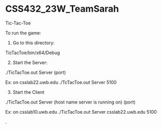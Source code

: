 # CSS432_23W_TeamSarah


Tic-Tac-Toe


To run the game: 

1. Go to this directory: 

TicTacToe/bin/x64/Debug

2. Start the Server: 

./TicTacToe.out Server (port) 

Ex: on csslab22.uwb.edu
    ./TcTacToe.out Server 5100


3. Start the Client 

./TicTacToe.out Server (host name server is running on) (port)

Ex: on csslab10.uwb.edu
    ./TicTacToe.out Server csslab22.uwb.edu 5100
    
 
.


